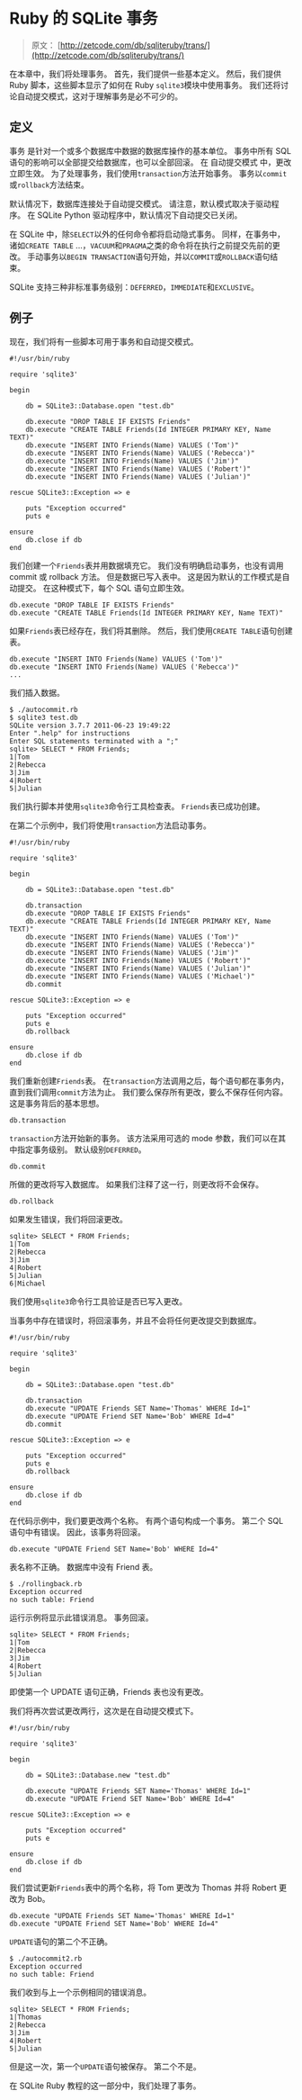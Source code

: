 # Ruby 的 SQLite 事务

> 原文： [http://zetcode.com/db/sqliteruby/trans/](http://zetcode.com/db/sqliteruby/trans/)

在本章中，我们将处理事务。 首先，我们提供一些基本定义。 然后，我们提供 Ruby 脚本，这些脚本显示了如何在 Ruby `sqlite3`模块中使用事务。 我们还将讨论自动提交模式，这对于理解事务是必不可少的。

## 定义

事务 是针对一个或多个数据库中数据的数据库操作的基本单位。 事务中所有 SQL 语句的影响可以全部提交给数据库，也可以全部回滚。 在 自动提交模式 中，更改立即生效。 为了处理事务，我们使用`transaction`方法开始事务。 事务以`commit`或`rollback`方法结束。

默认情况下，数据库连接处于自动提交模式。 请注意，默认模式取决于驱动程序。 在 SQLite Python 驱动程序中，默认情况下自动提交已关闭。

在 SQLite 中，除`SELECT`以外的任何命令都将启动隐式事务。 同样，在事务中，诸如`CREATE TABLE` ...，`VACUUM`和`PRAGMA`之类的命令将在执行之前提交先前的更改。 手动事务以`BEGIN TRANSACTION`语句开始，并以`COMMIT`或`ROLLBACK`语句结束。

SQLite 支持三种非标准事务级别：`DEFERRED`，`IMMEDIATE`和`EXCLUSIVE`。

## 例子

现在，我们将有一些脚本可用于事务和自动提交模式。

```
#!/usr/bin/ruby

require 'sqlite3'

begin

    db = SQLite3::Database.open "test.db"

    db.execute "DROP TABLE IF EXISTS Friends"
    db.execute "CREATE TABLE Friends(Id INTEGER PRIMARY KEY, Name TEXT)"
    db.execute "INSERT INTO Friends(Name) VALUES ('Tom')"
    db.execute "INSERT INTO Friends(Name) VALUES ('Rebecca')"
    db.execute "INSERT INTO Friends(Name) VALUES ('Jim')"
    db.execute "INSERT INTO Friends(Name) VALUES ('Robert')"
    db.execute "INSERT INTO Friends(Name) VALUES ('Julian')"

rescue SQLite3::Exception => e 

    puts "Exception occurred"
    puts e

ensure
    db.close if db
end

```

我们创建一个`Friends`表并用数据填充它。 我们没有明确启动事务，也没有调用 commit 或 rollback 方法。 但是数据已写入表中。 这是因为默认的工作模式是自动提交。 在这种模式下，每个 SQL 语句立即生效。

```
db.execute "DROP TABLE IF EXISTS Friends"
db.execute "CREATE TABLE Friends(Id INTEGER PRIMARY KEY, Name TEXT)"

```

如果`Friends`表已经存在，我们将其删除。 然后，我们使用`CREATE TABLE`语句创建表。

```
db.execute "INSERT INTO Friends(Name) VALUES ('Tom')"
db.execute "INSERT INTO Friends(Name) VALUES ('Rebecca')"
...

```

我们插入数据。

```
$ ./autocommit.rb
$ sqlite3 test.db 
SQLite version 3.7.7 2011-06-23 19:49:22
Enter ".help" for instructions
Enter SQL statements terminated with a ";"
sqlite> SELECT * FROM Friends;
1|Tom
2|Rebecca
3|Jim
4|Robert
5|Julian

```

我们执行脚本并使用`sqlite3`命令行工具检查表。 `Friends`表已成功创建。

在第二个示例中，我们将使用`transaction`方法启动事务。

```
#!/usr/bin/ruby

require 'sqlite3'

begin

    db = SQLite3::Database.open "test.db"

    db.transaction
    db.execute "DROP TABLE IF EXISTS Friends"
    db.execute "CREATE TABLE Friends(Id INTEGER PRIMARY KEY, Name TEXT)"
    db.execute "INSERT INTO Friends(Name) VALUES ('Tom')"
    db.execute "INSERT INTO Friends(Name) VALUES ('Rebecca')"
    db.execute "INSERT INTO Friends(Name) VALUES ('Jim')"
    db.execute "INSERT INTO Friends(Name) VALUES ('Robert')"
    db.execute "INSERT INTO Friends(Name) VALUES ('Julian')"
    db.execute "INSERT INTO Friends(Name) VALUES ('Michael')"
    db.commit

rescue SQLite3::Exception => e 

    puts "Exception occurred"
    puts e
    db.rollback

ensure
    db.close if db
end

```

我们重新创建`Friends`表。 在`transaction`方法调用之后，每个语句都在事务内，直到我们调用`commit`方法为止。 我们要么保存所有更改，要么不保存任何内容。 这是事务背后的基本思想。

```
db.transaction

```

`transaction`方法开始新的事务。 该方法采用可选的 mode 参数，我们可以在其中指定事务级别。 默认级别`DEFERRED`。

```
db.commit

```

所做的更改将写入数据库。 如果我们注释了这一行，则更改将不会保存。

```
db.rollback

```

如果发生错误，我们将回滚更改。

```
sqlite> SELECT * FROM Friends;
1|Tom
2|Rebecca
3|Jim
4|Robert
5|Julian
6|Michael

```

我们使用`sqlite3`命令行工具验证是否已写入更改。

当事务中存在错误时，将回滚事务，并且不会将任何更改提交到数据库。

```
#!/usr/bin/ruby

require 'sqlite3'

begin

    db = SQLite3::Database.open "test.db"

    db.transaction
    db.execute "UPDATE Friends SET Name='Thomas' WHERE Id=1"
    db.execute "UPDATE Friend SET Name='Bob' WHERE Id=4"
    db.commit

rescue SQLite3::Exception => e 

    puts "Exception occurred"
    puts e
    db.rollback

ensure
    db.close if db
end

```

在代码示例中，我们要更改两个名称。 有两个语句构成一个事务。 第二个 SQL 语句中有错误。 因此，该事务将回滚。

```
db.execute "UPDATE Friend SET Name='Bob' WHERE Id=4"

```

表名称不正确。 数据库中没有 Friend 表。

```
$ ./rollingback.rb
Exception occurred
no such table: Friend

```

运行示例将显示此错误消息。 事务回滚。

```
sqlite> SELECT * FROM Friends;
1|Tom
2|Rebecca
3|Jim
4|Robert
5|Julian

```

即使第一个 UPDATE 语句正确，Friends 表也没有更改。

我们将再次尝试更改两行，这次是在自动提交模式下。

```
#!/usr/bin/ruby

require 'sqlite3'

begin

    db = SQLite3::Database.new "test.db"

    db.execute "UPDATE Friends SET Name='Thomas' WHERE Id=1"
    db.execute "UPDATE Friend SET Name='Bob' WHERE Id=4"

rescue SQLite3::Exception => e 

    puts "Exception occurred"
    puts e

ensure
    db.close if db
end

```

我们尝试更新`Friends`表中的两个名称，将 Tom 更改为 Thomas 并将 Robert 更改为 Bob。

```
db.execute "UPDATE Friends SET Name='Thomas' WHERE Id=1"
db.execute "UPDATE Friend SET Name='Bob' WHERE Id=4"

```

`UPDATE`语句的第二个不正确。

```
$ ./autocommit2.rb
Exception occurred
no such table: Friend

```

我们收到与上一个示例相同的错误消息。

```
sqlite> SELECT * FROM Friends;
1|Thomas
2|Rebecca
3|Jim
4|Robert
5|Julian

```

但是这一次，第一个`UPDATE`语句被保存。 第二个不是。

在 SQLite Ruby 教程的这一部分中，我们处理了事务。